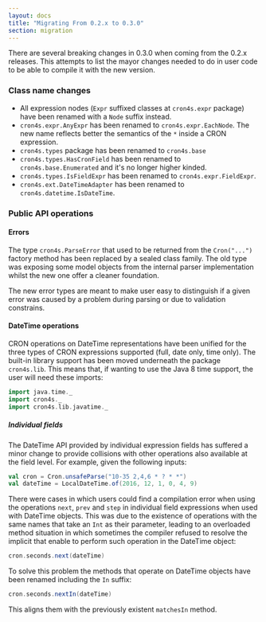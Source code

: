 ```yaml
---
layout: docs
title: "Migrating From 0.2.x to 0.3.0"
section: migration
---
```


There are several breaking changes in 0.3.0 when coming from the 0.2.x releases. This attempts to list the mayor 
changes needed to do in user code to be able to compile it with the new version.

### Class name changes

 * All expression nodes (`Expr` suffixed classes at `cron4s.expr` package) have been renamed with a `Node` suffix instead.
 * `cron4s.expr.AnyExpr` has been renamed to `cron4s.expr.EachNode`. The new name reflects better the semantics of the `*` inside a CRON expression.
 * `cron4s.types` package has been renamed to `cron4s.base`
 * `cron4s.types.HasCronField` has been renamed to `cron4s.base.Enumerated` and it's no longer higher kinded.
 * `cron4s.types.IsFieldExpr` has been renamed to `cron4s.expr.FieldExpr`.
 * `cron4s.ext.DateTimeAdapter` has been renamed to `cron4s.datetime.IsDateTime`.
 
### Public API operations

#### Errors

The type `cron4s.ParseError` that used to be returned from the `Cron("...")` factory method has been replaced by a sealed
class family. The old type was exposing some model objects from the internal parser implementation whilst the new one
offer a cleaner foundation.

The new error types are meant to make user easy to distinguish if a given error was caused by a problem during parsing
or due to validation constrains.

#### DateTime operations

CRON operations on DateTime representations have been unified for the three types of CRON expressions supported (full,
date only, time only). The built-in library support has been moved underneath the package `cron4s.lib`. This means that,
if wanting to use the Java 8 time support, the user will need these imports:

```scala mdoc:silent
import java.time._
import cron4s._
import cron4s.lib.javatime._
```

##### Individual fields

The DateTime API provided by individual expression fields has suffered a minor change to provide collisions with other
operations also available at the field level. For example, given the following inputs:

```scala mdoc
val cron = Cron.unsafeParse("10-35 2,4,6 * ? * *")
val dateTime = LocalDateTime.of(2016, 12, 1, 0, 4, 9)
```

There were cases in which users could find a compilation error when using the operations `next`, `prev` and `step` in
individual field expressions when used with DateTime objects. This was due to the existence of operations with the
same names that take an `Int` as their parameter, leading to an overloaded method situation in which sometimes the
compiler refused to resolve the implicit that enable to perform such operation in the DateTime object:

```scala mdoc:fail
cron.seconds.next(dateTime)
```

To solve this problem the methods that operate on DateTime objects have been renamed including the `In` suffix:

```scala mdoc
cron.seconds.nextIn(dateTime)
```

This aligns them with the previously existent `matchesIn` method.